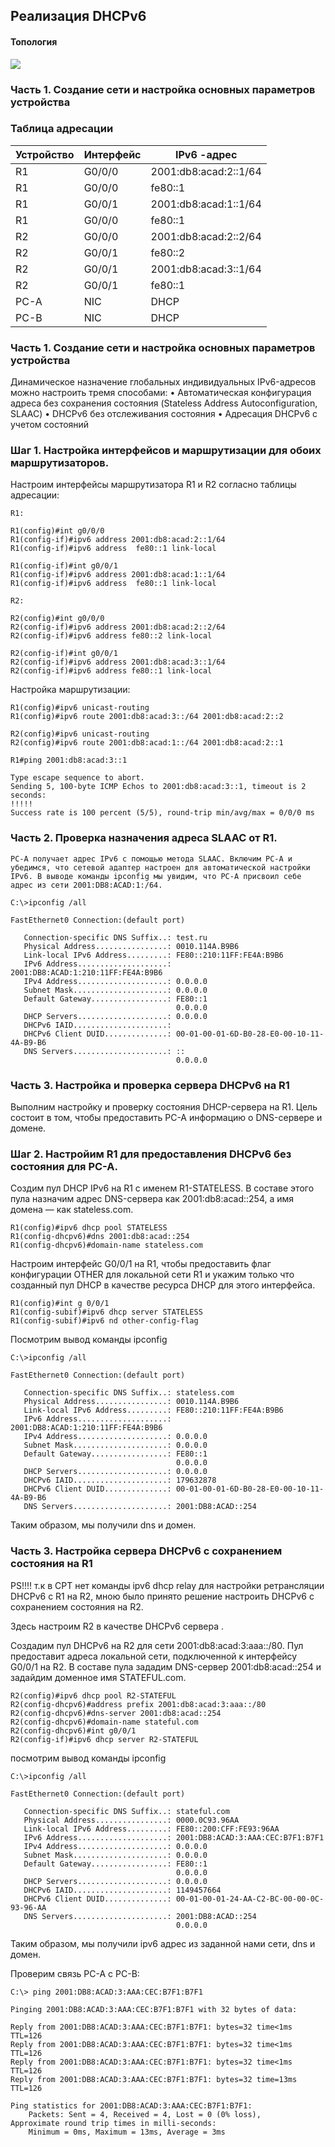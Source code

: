 
## Реализация DHCPv6 

#### Топология

![](DHCPv66.png)

### Часть 1. Создание сети и настройка основных параметров устройства

### Таблица адресации

| Устройство  | Интерфейс   | IPv6  -адрес          |
|-------------|-------------|-----------------------|
| R1          | G0/0/0      | 2001:db8:acad:2::1/64 | 
| R1          | G0/0/0      | fe80::1               | 
| R1          | G0/0/1      | 2001:db8:acad:1::1/64 | 
| R1          | G0/0/0      | fe80::1               | 
| R2          | G0/0/0      | 2001:db8:acad:2::2/64 | 
| R2          | G0/0/1      | fe80::2               | 
| R2          | G0/0/1      | 2001:db8:acad:3::1/64 | 
| R2          | G0/0/1      | fe80::1               | 
|PC-A         | NIC         | DHCP                  | 
|PC-B         | NIC         | DHCP                  | 


### Часть 1. Создание сети и настройка основных параметров устройства

Динамическое назначение глобальных индивидуальных IPv6-адресов можно настроить тремя способами:
•	Автоматическая конфигурация адреса без сохранения состояния (Stateless Address Autoconfiguration, SLAAC)
•	DHCPv6 без отслеживания состояния
•	Адресация DHCPv6 с учетом состояний

### Шаг 1. Настройка интерфейсов и маршрутизации для обоих маршрутизаторов.

Настроим интерфейсы маршрутизатора R1 и R2 согласно таблицы адресации:

```
R1:

R1(config)#int g0/0/0
R1(config-if)#ipv6 address 2001:db8:acad:2::1/64
R1(config-if)#ipv6 address  fe80::1 link-local 

R1(config-if)#int g0/0/1
R1(config-if)#ipv6 address 2001:db8:acad:1::1/64
R1(config-if)#ipv6 address  fe80::1 link-local 

R2:

R2(config)#int g0/0/0
R2(config-if)#ipv6 address 2001:db8:acad:2::2/64
R2(config-if)#ipv6 address fe80::2 link-local 

R2(config-if)#int g0/0/1
R2(config-if)#ipv6 address 2001:db8:acad:3::1/64
R2(config-if)#ipv6 address fe80::1 link-local 
```

Настройка маршрутизации:

```
R1(config)#ipv6 unicast-routing 
R1(config)#ipv6 route 2001:db8:acad:3::/64 2001:db8:acad:2::2

R2(config)#ipv6 unicast-routing 
R2(config)#ipv6 route 2001:db8:acad:1::/64 2001:db8:acad:2::1

R1#ping 2001:db8:acad:3::1

Type escape sequence to abort.
Sending 5, 100-byte ICMP Echos to 2001:db8:acad:3::1, timeout is 2 seconds:
!!!!!
Success rate is 100 percent (5/5), round-trip min/avg/max = 0/0/0 ms
```

### Часть 2. Проверка назначения адреса SLAAC от R1.

```
PC-A получает адрес IPv6 с помощью метода SLAAC. Включим PC-A и убедимся, что сетевой адаптер настроен для автоматической настройки IPv6. В выводе команды ipconfig мы увидим, что PC-A присвоил себе адрес из сети 2001:DB8:ACAD:1:/64.

C:\>ipconfig /all

FastEthernet0 Connection:(default port)

   Connection-specific DNS Suffix..: test.ru
   Physical Address................: 0010.114A.B9B6
   Link-local IPv6 Address.........: FE80::210:11FF:FE4A:B9B6
   IPv6 Address....................: 2001:DB8:ACAD:1:210:11FF:FE4A:B9B6
   IPv4 Address....................: 0.0.0.0
   Subnet Mask.....................: 0.0.0.0
   Default Gateway.................: FE80::1
                                     0.0.0.0
   DHCP Servers....................: 0.0.0.0
   DHCPv6 IAID.....................: 
   DHCPv6 Client DUID..............: 00-01-00-01-6D-B0-28-E0-00-10-11-4A-B9-B6
   DNS Servers.....................: ::
                                     0.0.0.0
 ```
                                    
 ### Часть 3. Настройка и проверка сервера DHCPv6 на R1
 
 Выполним настройку и проверку состояния DHCP-сервера на R1. Цель состоит в том, чтобы предоставить PC-A информацию о DNS-сервере и домене.

 ### Шаг 2. Настройим R1 для предоставления DHCPv6 без состояния для PC-A.

Создим пул DHCP IPv6 на R1 с именем R1-STATELESS. В составе этого пула назначим адрес DNS-сервера как 2001:db8:acad::254, а имя домена — как stateless.com.

```
R1(config)#ipv6 dhcp pool STATELESS
R1(config-dhcpv6)#dns 2001:db8:acad::254
R1(config-dhcpv6)#domain-name stateless.com
```

Настроим интерфейс G0/0/1 на R1, чтобы предоставить флаг конфигурации OTHER для локальной сети R1 и укажим только что созданный пул DHCP в качестве ресурса DHCP для этого интерфейса.

```
R1(config)#int g 0/0/1
R1(config-subif)#ipv6 dhcp server STATELESS
R1(config-subif)#ipv6 nd other-config-flag 
```

Посмотрим вывод команды ipconfig

```
C:\>ipconfig /all

FastEthernet0 Connection:(default port)

   Connection-specific DNS Suffix..: stateless.com                          
   Physical Address................: 0010.114A.B9B6
   Link-local IPv6 Address.........: FE80::210:11FF:FE4A:B9B6
   IPv6 Address....................: 2001:DB8:ACAD:1:210:11FF:FE4A:B9B6
   IPv4 Address....................: 0.0.0.0
   Subnet Mask.....................: 0.0.0.0
   Default Gateway.................: FE80::1
                                     0.0.0.0
   DHCP Servers....................: 0.0.0.0
   DHCPv6 IAID.....................: 179632878
   DHCPv6 Client DUID..............: 00-01-00-01-6D-B0-28-E0-00-10-11-4A-B9-B6
   DNS Servers.....................: 2001:DB8:ACAD::254
```

Таким образом, мы получили dns и домен.

### Часть 3. Настройка сервера DHCPv6 с сохранением состояния на R1

PS!!!! т.к в CPT нет команды ipv6 dhcp relay для настройки ретрансляции DHCPv6 с R1 на R2, мною было принято решение настроить DHCPv6 c сохранением состояния на R2. 

Здесь настроим R2 в качестве DHCPv6 сервера .

Создадим пул DHCPv6 на R2 для сети 2001:db8:acad:3:aaa::/80. Пул предоставит адреса локальной сети, подключенной к интерфейсу G0/0/1 на R2. В составе пула зададим DNS-сервер 2001:db8:acad::254 и задайдим доменное имя STATEFUL.com.

```
R2(config)#ipv6 dhcp pool R2-STATEFUL
R2(config-dhcpv6)#address prefix 2001:db8:acad:3:aaa::/80
R2(config-dhcpv6)#dns-server 2001:db8:acad::254
R2(config-dhcpv6)#domain-name stateful.com
R2(config-dhcpv6)#int g0/0/1
R2(config-if)#ipv6 dhcp server R2-STATEFUL
```

посмотрим вывод команды ipconfig

```
C:\>ipconfig /all

FastEthernet0 Connection:(default port)

   Connection-specific DNS Suffix..: stateful.com                                    
   Physical Address................: 0000.0C93.96AA
   Link-local IPv6 Address.........: FE80::200:CFF:FE93:96AA
   IPv6 Address....................: 2001:DB8:ACAD:3:AAA:CEC:B7F1:B7F1
   IPv4 Address....................: 0.0.0.0
   Subnet Mask.....................: 0.0.0.0
   Default Gateway.................: FE80::1
                                     0.0.0.0
   DHCP Servers....................: 0.0.0.0
   DHCPv6 IAID.....................: 1149457664
   DHCPv6 Client DUID..............: 00-01-00-01-24-AA-C2-BC-00-00-0C-93-96-AA
   DNS Servers.....................: 2001:DB8:ACAD::254
                                     0.0.0.0
```

 Таким образом, мы получили ipv6 адрес из заданной нами сети, dns и домен.


Проверим связь PC-A c PC-B:

```
C:\> ping 2001:DB8:ACAD:3:AAA:CEC:B7F1:B7F1

Pinging 2001:DB8:ACAD:3:AAA:CEC:B7F1:B7F1 with 32 bytes of data:

Reply from 2001:DB8:ACAD:3:AAA:CEC:B7F1:B7F1: bytes=32 time<1ms TTL=126
Reply from 2001:DB8:ACAD:3:AAA:CEC:B7F1:B7F1: bytes=32 time<1ms TTL=126
Reply from 2001:DB8:ACAD:3:AAA:CEC:B7F1:B7F1: bytes=32 time<1ms TTL=126
Reply from 2001:DB8:ACAD:3:AAA:CEC:B7F1:B7F1: bytes=32 time=13ms TTL=126

Ping statistics for 2001:DB8:ACAD:3:AAA:CEC:B7F1:B7F1:
    Packets: Sent = 4, Received = 4, Lost = 0 (0% loss),
Approximate round trip times in milli-seconds:
    Minimum = 0ms, Maximum = 13ms, Average = 3ms

```
